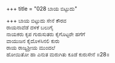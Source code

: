 +++
title = "028 ಬಾಯ ಬಿಟ್ಟುದು"

+++
ಬಾಯ ಬಿಟ್ಟುದು ಸೇನೆ ಕೌರವ  
ರಾಯನಾವೆಡೆ ದಳಕೆ ಬಲುಗೈ  
ನಾಯಕರು ಕೃಪ ಗುರುಸುತರು ಕೈಗೊಟ್ಟರೇ ಹಗೆಗೆ  
ವಾಯುಜನ ಕೈದೊಳಸಿನಲಿ ಕುರು  
ರಾಯ ರಾಜ್ಯಶ್ರೀಯ ಮುಂದಲೆ  
ಹೋಯಿತೋ ಹಾ ಎನುತ ಮರುಗಿತು ಕೂಡೆ ಕುರುಸೇನೆ    ॥28॥